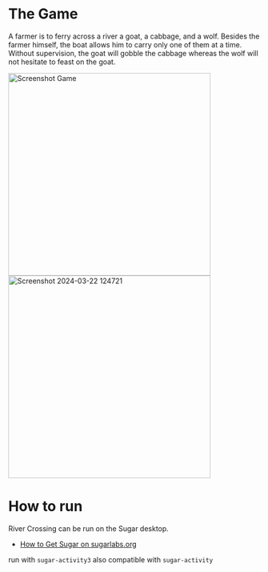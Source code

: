 The Game
=============

A farmer is to ferry across a river a goat, a cabbage, and a wolf. Besides the farmer himself, the boat allows him to carry only one of them at a time. Without supervision, the goat will gobble the cabbage whereas the wolf will not hesitate to feast on the goat.

<img width="404" alt="Screenshot Game" src="https://github.com/marsian83/river-crossing-activity/assets/114365550/de1b31ce-abbc-4a09-b4b6-09356c64f9ff">
<br/>
<img width="404" alt="Screenshot 2024-03-22 124721" src="https://github.com/marsian83/river-crossing-activity/assets/114365550/67b6248f-7dd4-4bf2-9f50-29334ded41b6">



How to run
===========

River Crossing can be run on the Sugar desktop.

* [How to Get Sugar on sugarlabs.org](https://sugarlabs.org/)

run with `sugar-activity3`
also compatible with `sugar-activity`
